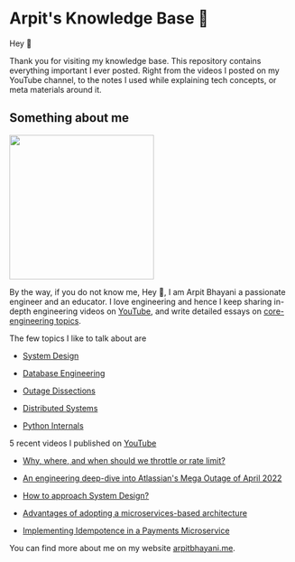 # Arpit's Knowledge Base 🧠

Hey 🙌‍

Thank you for visiting my knowledge base. This repository contains everything important I ever posted. Right from the videos I posted on my YouTube channel, to the notes I used while explaining tech concepts, or meta materials around it.

## Something about me

<img width="256px" src="https://arpitbhayani.me/static/img/arpit.jpg" />

By the way, if you do not know me, Hey 🙌‍, I am Arpit Bhayani a passionate engineer and an educator. I love engineering and hence I keep sharing in-depth engineering videos on [YouTube](https://www.youtube.com/c/ArpitBhayani), and write detailed essays on [core-engineering topics](https://arpitbhayani.me/blogs).

The few topics I like to talk about are


 - [System Design](https://arpitbhayani.me/system-design)

 - [Database Engineering](https://arpitbhayani.me/database-engineering)

 - [Outage Dissections](https://arpitbhayani.me/outage-dissections)

 - [Distributed Systems](https://arpitbhayani.me/distributed-systems)

 - [Python Internals](https://arpitbhayani.me/python-internals)


5 recent videos I published on [YouTube](https://www.youtube.com/c/ArpitBhayani)


 - [Why, where, and when should we throttle or rate limit?](https://youtube.com/watch?v=CW4gVlU0xtU)

 - [An engineering deep-dive into Atlassian's Mega Outage of April 2022](https://youtube.com/watch?v=xa-hMF8gku0)

 - [How to approach System Design?](https://youtube.com/watch?v=1r9bPisYaOQ)

 - [Advantages of adopting a microservices-based architecture](https://youtube.com/watch?v=JPj6mhVLQN0)

 - [Implementing Idempotence in a Payments Microservice](https://youtube.com/watch?v=m6DtqSb1BDM)


You can find more about me on my website [arpitbhayani.me](arpitbhayani.me).
